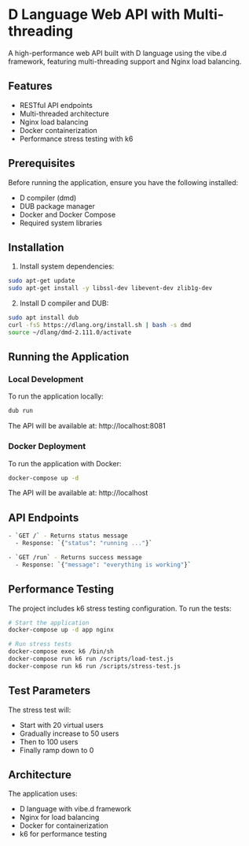# D Language Web API with Multi-threading

A high-performance web API built with D language using the vibe.d framework, featuring multi-threading support and Nginx load balancing.

## Features

- RESTful API endpoints
- Multi-threaded architecture
- Nginx load balancing
- Docker containerization
- Performance stress testing with k6

## Prerequisites

Before running the application, ensure you have the following installed:

- D compiler (dmd)
- DUB package manager
- Docker and Docker Compose
- Required system libraries

## Installation

1. Install system dependencies:
```bash
sudo apt-get update
sudo apt-get install -y libssl-dev libevent-dev zlib1g-dev
```

2. Install D compiler and DUB:
```bash
sudo apt install dub
curl -fsS https://dlang.org/install.sh | bash -s dmd
source ~/dlang/dmd-2.111.0/activate
```

## Running the Application

### Local Development

To run the application locally:

```bash
dub run
```

The API will be available at: http://localhost:8081

### Docker Deployment

To run the application with Docker:

```bash
docker-compose up -d
```

The API will be available at: http://localhost

## API Endpoints

```bash
- `GET /` - Returns status message
  - Response: `{"status": "running ..."}`

- `GET /run` - Returns success message
  - Response: `{"message": "everything is working"}`
```

## Performance Testing

The project includes k6 stress testing configuration. To run the tests:

```bash
# Start the application
docker-compose up -d app nginx

# Run stress tests
docker-compose exec k6 /bin/sh
docker-compose run k6 run /scripts/load-test.js
docker-compose run k6 run /scripts/stress-test.js
```

## Test Parameters

The stress test will:
- Start with 20 virtual users
- Gradually increase to 50 users
- Then to 100 users
- Finally ramp down to 0

## Architecture

The application uses:
- D language with vibe.d framework
- Nginx for load balancing
- Docker for containerization
- k6 for performance testing
